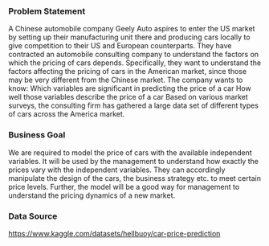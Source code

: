 ### Problem Statement

A Chinese automobile company Geely Auto aspires to enter the US market by setting up their manufacturing unit there and producing cars locally to give 
competition to their US and European counterparts.
They have contracted an automobile consulting company to understand the factors on which the pricing of cars depends. Specifically, they want to understand 
the factors affecting the pricing of cars in the American market, since those may be very different from the Chinese market. The company wants to know:
Which variables are significant in predicting the price of a car How well those variables describe the price of a car Based on various market surveys, 
the consulting firm has gathered a large data set of different types of cars across the America market.

### Business Goal
We are required to model the price of cars with the available independent variables. It will be used by the management to understand how exactly the 
prices vary with the independent variables. They can accordingly manipulate the design of the cars, the business strategy etc. to meet certain price levels. 
Further, the model will be a good way for management to understand the pricing dynamics of a new market.

### Data Source

https://www.kaggle.com/datasets/hellbuoy/car-price-prediction

